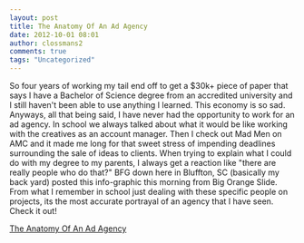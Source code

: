```yaml
---
layout: post
title: The Anatomy Of An Ad Agency
date: 2012-10-01 08:01
author: clossmans2
comments: true
tags: "Uncategorized"
---
```


So four years of working my tail end off to get a $30k+ piece of paper that says I have a Bachelor of Science degree from an accredited university and I still haven't been able to use anything I learned. This economy is so sad. Anyways, all that being said, I have never had the opportunity to work for an ad agency. In school we always talked about what it would be like working with the creatives as an account manager. Then I check out Mad Men on AMC and it made me long for that sweet stress of impending deadlines surrounding the sale of ideas to clients. When trying to explain what I could do with my degree to my parents, I always get a reaction like "there are really people who do that?" BFG down here in Bluffton, SC (basically my back yard) posted this info-graphic this morning from Big Orange Slide. From what I remember in school just dealing with these specific people on projects, its the most accurate portrayal of an agency that I have seen. Check it out!

<a href="http://bfginteractive.com/blog/2011/10/25/the-anatomy-of-an-ad-agency/">The Anatomy Of An Ad Agency</a>
